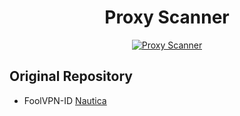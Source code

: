 <div align="center">

# Proxy Scanner

[![Proxy Scanner](https://github.com/Rashgn/Proxy/actions/workflows/scan.yaml/badge.svg)](https://github.com/Rashgn/Proxy/actions/workflows/scan.yaml)

</div>

## Original Repository

- FoolVPN-ID [Nautica](https://github.com/FoolVPN-ID/Nautica)
